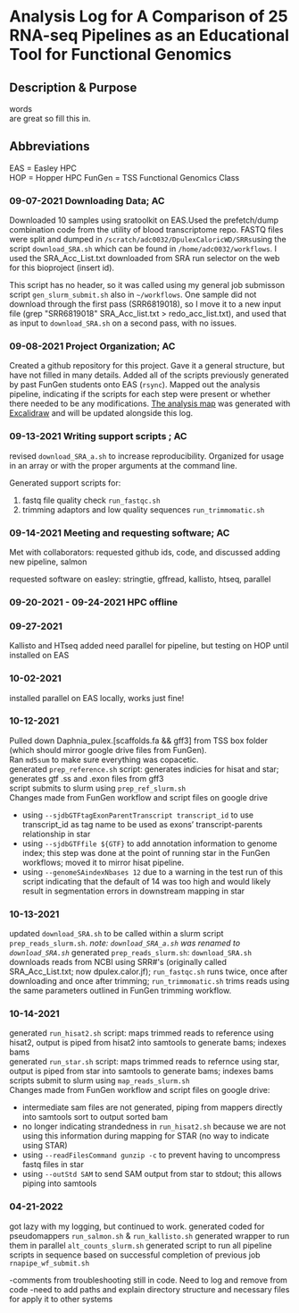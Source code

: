 # Analysis Log for A Comparison of 25 RNA-seq Pipelines as an Educational Tool for Functional Genomics

## Description & Purpose
words<br/>
are
great
so
fill
this
in.

## Abbreviations
EAS = Easley HPC  
HOP = Hopper HPC
FunGen = TSS Functional Genomics Class  


### 09-07-2021 Downloading Data; AC
Downloaded 10 samples using sratoolkit on EAS.Used the prefetch/dump combination code from the utility of blood transcriptome repo. 
FASTQ files were split and dumped in `/scratch/adc0032/DpulexCaloricWD/SRRs`using the script `download_SRA.sh` which can be found in 
`/home/adc0032/workflows`. I used the SRA_Acc_List.txt downloaded from SRA run selector on the web for this bioproject (insert id).

This script has no header, so it was called using my general job submisson script `gen_slurm_submit.sh` also in `~/workflows`.
One sample did not download through the first pass (SRR6819018), so I move it to a new input file (grep "SRR6819018" SRA_Acc_list.txt > redo_acc_list.txt),
and used that as input to `download_SRA.sh` on a second pass, with no issues. 

### 09-08-2021 Project Organization; AC
Created a github repository for this project. Gave it a general structure, but have not filled in many details. 
Added all of the scripts previously generated by past FunGen students onto EAS (`rsync`).
Mapped out the analysis pipeline, indicating if the scripts for each step were present or whether there needed to be any modifications.
[The analysis map](https://excalidraw.com/#json=6318931916619776,W88Xasevi5iT8um0p4cqJg) was generated with 
[Excalidraw](https://excalidraw.com) and will be updated alongside this log. 

### 09-13-2021 Writing support scripts ; AC
revised `download_SRA_a.sh` to increase reproducibility. Organized for usage in an array or with the proper arguments at the command line. 

Generated support scripts for:

1. fastq file quality check `run_fastqc.sh`
2. trimming adaptors and low quality sequences `run_trimmomatic.sh`

### 09-14-2021 Meeting and requesting software; AC
Met with collaborators: requested github ids, code, and discussed adding new pipeline, salmon  

requested software on easley: stringtie, gffread, kallisto, htseq, parallel

### 09-20-2021 - 09-24-2021 HPC offline

### 09-27-2021 
Kallisto and HTseq added 
need parallel for pipeline, but testing on HOP until installed on EAS

### 10-02-2021
installed parallel on EAS locally, works just fine!

### 10-12-2021
Pulled down Daphnia_pulex.[scaffolds.fa && gff3] from TSS box folder (which should mirror google drive files from FunGen).  
Ran `md5sum` to make sure everything was copacetic.   
generated `prep_reference.sh` script: generates indicies for hisat and star; generates gtf .ss and .exon files from gff3  
script submits to slurm using `prep_ref_slurm.sh`  
Changes made from FunGen workflow and script files on google drive

- using `--sjdbGTFtagExonParentTranscript transcript_id` to use transcript_id as tag name to be used as exons’ transcript-parents relationship in star
- using `--sjdbGTFfile ${GTF}` to add annotation information to genome index; this step was done at the point of running star in the FunGen workflows; moved it to mirror hisat pipeline.
- using `--genomeSAindexNbases 12` due to a warning in the test run of this script indicating that the default of 14 was too high and would likely result in segmentation errors in downstream mapping in star

### 10-13-2021

updated `download_SRA.sh` to be called within a slurm script `prep_reads_slurm.sh`. *note: `download_SRA_a.sh` was renamed to `download_SRA.sh`*
generated `prep_reads_slurm.sh`: `download_SRA.sh` downloads reads from NCBI using SRR#'s (originally called SRA_Acc_List.txt; now dpulex.calor.jf); `run_fastqc.sh` runs twice, once after downloading and once after trimming; `run_trimmomatic.sh` trims reads 
using the same parameters outlined in FunGen trimming workflow.

### 10-14-2021

generated `run_hisat2.sh` script: maps trimmed reads to reference using hisat2, output is piped from hisat2 into samtools to generate bams; indexes bams   
generated `run_star.sh` script: maps trimmed reads to refernce using star, output is piped from star into samtools to generate bams; indexes bams  
scripts submit to slurm using `map_reads_slurm.sh`  
Changes made from FunGen workflow and script files on google drive:  

- intermediate sam files are not generated, piping from mappers directly into samtools sort to output sorted bam
- no longer indicating strandedness in `run_hisat2.sh` because we are not using this information during mapping for STAR (no way to indicate using STAR)
- using `--readFilesCommand gunzip -c` to prevent having to uncompress fastq files in star
- using `--outStd SAM` to send SAM output from star to stdout; this allows piping into samtools


### 04-21-2022

got lazy with my logging, but continued to work.
generated coded for pseudomappers `run_salmon.sh` & `run_kallisto.sh`
generated wrapper to run them in parallel `alt_counts_slurm.sh`
generated script to run all pipeline scripts in sequence based on successful completion of previous job `rnapipe_wf_submit.sh`

-comments from troubleshooting still in code. Need to log and remove from code
-need to add paths and explain directory structure and necessary files for apply it to other systems

